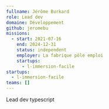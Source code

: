 ```yaml
---
fullname: Jérôme Burkard
role: Lead dev
domaine: Développement
github: jeromebu
missions:
  - start: 2021-07-16
    end: 2024-12-31
    status: independent
    employer: La fabrique pôle emploi
    startups:
      - l-immersion-facile
startups:
  - l-immersion-facile
teams: []
---
```

Lead dev typescript